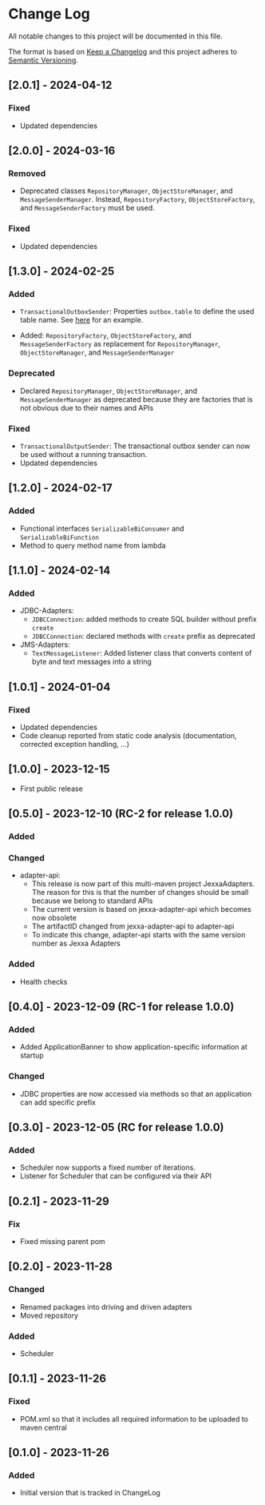 # Change Log
All notable changes to this project will be documented in this file.

The format is based on [Keep a Changelog](http://keepachangelog.com/)
and this project adheres to [Semantic Versioning](http://semver.org/).

## \[2.0.1] - 2024-04-12
### Fixed
* Updated dependencies

## \[2.0.0] - 2024-03-16
### Removed
* Deprecated classes `RepositoryManager`, `ObjectStoreManager`, and `MessageSenderManager`. Instead, `RepositoryFactory`, `ObjectStoreFactory`, and `MessageSenderFactory` must be used.

### Fixed
* Updated dependencies


## \[1.3.0] - 2024-02-25
### Added
* `TransactionalOutboxSender`: Properties `outbox.table` to define the used table name. See [here](common-adapters/src/test/resources/application.properties) for an example.

* Added: `RepositoryFactory`, `ObjectStoreFactory`, and `MessageSenderFactory` as replacement for `RepositoryManager`, `ObjectStoreManager`, and `MessageSenderManager`

### Deprecated
* Declared `RepositoryManager`, `ObjectStoreManager`, and `MessageSenderManager` as deprecated because they are factories that is not obvious due to their names and APIs

### Fixed
* `TransactionalOutputSender`: The transactional outbox sender can now be used without a running transaction.  
* Updated dependencies

## \[1.2.0] - 2024-02-17
### Added
* Functional interfaces `SerializableBiConsumer` and `SerializableBiFunction`
* Method to query method name from lambda

## \[1.1.0] - 2024-02-14
### Added
* JDBC-Adapters:
  * `JDBCConnection`: added methods to create SQL builder without prefix `create`
  * `JDBCConnection`: declared methods with `create` prefix as deprecated
* JMS-Adapters:
  * `TextMessageListener`: Added listener class that converts content of byte and text messages into a string  

## \[1.0.1] - 2024-01-04
### Fixed
-  Updated dependencies
-  Code cleanup reported from static code analysis (documentation, corrected exception handling, ...)

## \[1.0.0] - 2023-12-15
- First public release

## \[0.5.0] - 2023-12-10 (RC-2 for release 1.0.0)
### Added 
### Changed
- adapter-api:
  - This release is now part of this multi-maven project JexxaAdapters. The reason for this is that the number of changes should be small because we belong to standard APIs   
  - The current version is based on jexxa-adapter-api which becomes now obsolete
  - The artifactID changed from jexxa-adapter-api to adapter-api 
  - To indicate this change, adapter-api starts with the same version number as Jexxa Adapters 

### Added
- Health checks   

## \[0.4.0] - 2023-12-09 (RC-1 for release 1.0.0)
### Added
- Added ApplicationBanner to show application-specific information at startup 

### Changed
- JDBC properties are now accessed via methods so that an application can add specific prefix 

## \[0.3.0] - 2023-12-05 (RC for release 1.0.0)
### Added
- Scheduler now supports a fixed number of iterations. 
- Listener for Scheduler that can be configured via their API 

## \[0.2.1] - 2023-11-29
### Fix
- Fixed missing parent pom   

## \[0.2.0] - 2023-11-28
### Changed 
- Renamed packages into driving and driven adapters 
- Moved repository

### Added 
- Scheduler

## \[0.1.1] - 2023-11-26

### Fixed
- POM.xml so that it includes all required information to be uploaded to maven central 

## \[0.1.0] - 2023-11-26

### Added
- Initial version that is tracked in ChangeLog